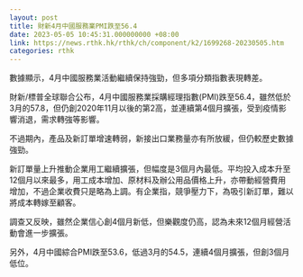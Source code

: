 ```yaml
---
layout: post
title: 財新4月中國服務業PMI跌至56.4
date: 2023-05-05 10:45:31.000000000 +08:00
link: https://news.rthk.hk/rthk/ch/component/k2/1699268-20230505.htm
categories: rthk
---
```


數據顯示，4月中國服務業活動繼續保持強勁，但多項分類指數表現轉差。

財新/標普全球聯合公布，4月中國服務業採購經理指數(PMI)跌至56.4，雖然低於3月的57.8，但仍創2020年11月以後的第2高，並連續第4個月擴張，受到疫情影響消退，需求轉強等影響。

不過期內，產品及新訂單增速轉弱，新接出口業務量亦有所放緩，但仍較歷史數據強勁。

新訂單量上升推動企業用工繼續擴張，但幅度是3個月內最低。平均投入成本升至12個月以來最多，用工成本增加、原材料及辦公用品價格上升，亦帶動經營費用增加，不過企業收費只是略為上調。有企業指，競爭壓力下，為吸引新訂單，難以將成本轉嫁至顧客。

調查又反映，雖然企業信心創4個月新低，但樂觀度仍高，認為未來12個月經營活動會進一步擴張。

另外，4月中國綜合PMI跌至53.6，低過3月的54.5，連續4個月擴張，但創3個月低位。
